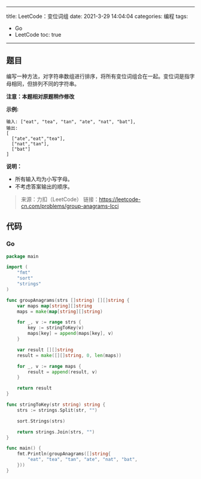 ----
title: LeetCode：变位词组
date: 2021-3-29 14:04:04
categories: 编程
tags: 
- Go
- LeetCode
toc: true
----

## 题目

编写一种方法，对字符串数组进行排序，将所有变位词组合在一起。变位词是指字母相同，但排列不同的字符串。

**注意：本题相对原题稍作修改**

**示例:**

```
输入: ["eat", "tea", "tan", "ate", "nat", "bat"],
输出:
[
  ["ate","eat","tea"],
  ["nat","tan"],
  ["bat"]
]
```

<!-- more -->

**说明：**

- 所有输入均为小写字母。
- 不考虑答案输出的顺序。

> 来源：力扣（LeetCode）
> 链接：https://leetcode-cn.com/problems/group-anagrams-lcci


## 代码

### Go

```go
package main

import (
	"fmt"
	"sort"
	"strings"
)

func groupAnagrams(strs []string) [][]string {
	var maps map[string][]string
	maps = make(map[string][]string)

	for _, v := range strs {
		key := stringToKey(v)
		maps[key] = append(maps[key], v)
	}

	var result [][]string
	result = make([][]string, 0, len(maps))

	for _, v := range maps {
		result = append(result, v)
	}

	return result
}

func stringToKey(str string) string {
	strs := strings.Split(str, "")

	sort.Strings(strs)

	return strings.Join(strs, "")
}

func main() {
	fmt.Println(groupAnagrams([]string{
		"eat", "tea", "tan", "ate", "nat", "bat",
	}))
}
```